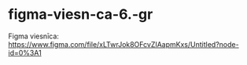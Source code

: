 # figma-viesn-ca-6.-gr
  
  Figma viesnīca:
  https://www.figma.com/file/xLTwrJok8OFcvZIAapmKxs/Untitled?node-id=0%3A1
